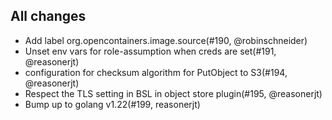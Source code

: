 ## All changes

- Add label org.opencontainers.image.source(#190, @robinschneider)
- Unset env vars for role-assumption when creds are set(#191, @reasonerjt)
- configuration for checksum algorithm for PutObject to S3(#194, @reasonerjt)
- Respect the TLS setting in BSL in object store plugin(#195, @reasonerjt)
- Bump up to golang v1.22(#199, reasonerjt)